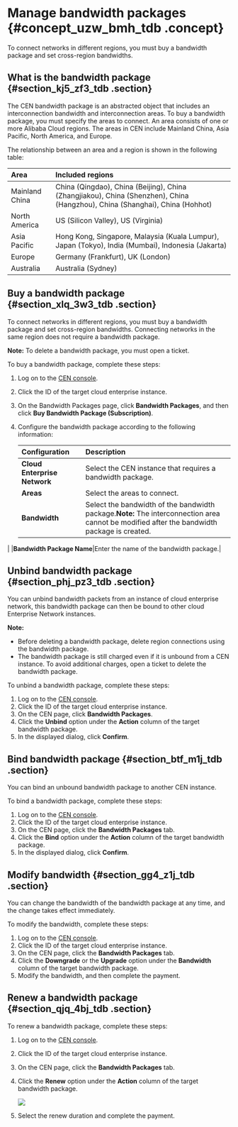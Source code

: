 # Manage bandwidth packages {#concept_uzw_bmh_tdb .concept}

To connect networks in different regions, you must buy a bandwidth package and set cross-region bandwidths.

## What is the bandwidth package {#section_kj5_zf3_tdb .section}

The CEN bandwidth package is an abstracted object that includes an interconnection bandwidth and interconnection areas. To buy a bandwidth package, you must specify the areas to connect. An area consists of one or more Alibaba Cloud regions. The areas in CEN include Mainland China, Asia Pacific, North America, and Europe.

The relationship between an area and a region is shown in the following table:

|Area|Included regions|
|:---|:---------------|
|Mainland China|China \(Qingdao\), China \(Beijing\), China \(Zhangjiakou\), China \(Shenzhen\), China \(Hangzhou\), China \(Shanghai\), China \(Hohhot\)|
|North America|US \(Silicon Valley\), US \(Virginia\)|
|Asia Pacific|Hong Kong, Singapore, Malaysia \(Kuala Lumpur\), Japan \(Tokyo\), India \(Mumbai\), Indonesia \(Jakarta\)|
|Europe|Germany \(Frankfurt\), UK \(London\)|
|Australia|Australia \(Sydney\)|

## Buy a bandwidth package {#section_xlq_3w3_tdb .section}

To connect networks in different regions, you must buy a bandwidth package and set cross-region bandwidths. Connecting networks in the same region does not require a bandwidth package.

**Note:** To delete a bandwidth package, you must open a ticket.

To buy a bandwidth package, complete these steps:

1.  Log on to the [CEN console](https://partners-intl.console.aliyun.com/#/cbn).
2.  Click the ID of the target cloud enterprise instance.
3.  On the Bandwidth Packages page, click **Bandwidth Packages**, and then click **Buy Bandwidth Package \(Subscription\)**.
4.  Configure the bandwidth package according to the following information:

    |Configuration|Description|
    |:------------|:----------|
    |**Cloud Enterprise Network**|Select the CEN instance that requires a bandwidth package.|
    |**Areas**|Select the areas to connect.|
    |**Bandwidth**|Select the bandwidth of the bandwidth package.**Note:** The interconnection area cannot be modified after the bandwidth package is created.

|
    |**Bandwidth Package Name**|Enter the name of the bandwidth package.|


## Unbind bandwidth package {#section_phj_pz3_tdb .section}

You can unbind bandwidth packets from an instance of cloud enterprise network, this bandwidth package can then be bound to other cloud Enterprise Network instances.

**Note:** 

-   Before deleting a bandwidth package, delete region connections using the bandwidth package.
-   The bandwidth package is still charged even if it is unbound from a CEN instance. To avoid additional charges, open a ticket to delete the bandwidth package.

To unbind a bandwidth package, complete these steps:

1.  Log on to the [CEN console](https://partners-intl.console.aliyun.com/#/cbn).
2.  Click the ID of the target cloud enterprise instance.
3.  On the CEN page, click **Bandwidth Packages**.
4.  Click the **Unbind** option under the **Action** column of the target bandwidth package.
5.  In the displayed dialog, click **Confirm**.

## Bind bandwidth package {#section_btf_m1j_tdb .section}

You can bind an unbound bandwidth package to another CEN instance.

To bind a bandwidth package, complete these steps:

1.  Log on to the [CEN console](http://cen.console.aliyun.com/).
2.  Click the ID of the target cloud enterprise instance.
3.  On the CEN page, click the **Bandwidth Packages** tab.
4.  Click the **Bind** option under the **Action** column of the target bandwidth package.
5.  In the displayed dialog, click **Confirm**.

## Modify bandwidth {#section_gg4_z1j_tdb .section}

You can change the bandwidth of the bandwidth package at any time, and the change takes effect immediately.

To modify the bandwidth, complete these steps:

1.  Log on to the [CEN console](https://partners-intl.console.aliyun.com/#/cbn).
2.  Click the ID of the target cloud enterprise instance.
3.  On the CEN page, click the **Bandwidth Packages** tab.
4.  Click the **Downgrade** or the **Upgrade** option under the **Bandwidth** column of the target bandwidth package.
5.  Modify the bandwidth, and then complete the payment.

## Renew a bandwidth package {#section_qjq_4bj_tdb .section}

To renew a bandwidth package, complete these steps:

1.  Log on to the [CEN console](https://partners-intl.console.aliyun.com/#/cbn).
2.  Click the ID of the target cloud enterprise instance.
3.  On the CEN page, click the **Bandwidth Packages** tab.
4.  Click the **Renew** option under the **Action** column of the target bandwidth package.

    ![](http://static-aliyun-doc.oss-cn-hangzhou.aliyuncs.com/assets/img/3050/1551611617877_en-US.png)

5.  Select the renew duration and complete the payment.

